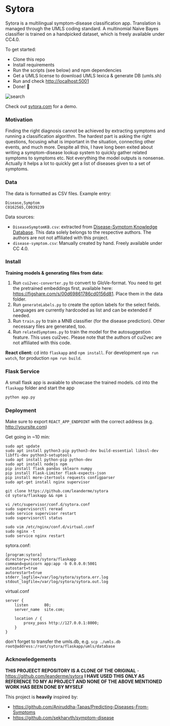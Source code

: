 # Sytora
Sytora is a multilingual symptom-disease classification app. Translation is managed through the UMLS coding standard. A multinomial Naive Bayes classifier is trained on a handpicked dataset, which is freely available under CC4.0. 

To get started:
- Clone this repo
- Install requirements
- Run the scripts (see below) and npm dependencies
- Get a UMLS license to download UMLS lexica & generate DB (umls.sh)
- Run and check [ http://localhost:5001]( http://localhost:5001)
- Done! :tada:

![search](https://raw.githubusercontent.com/leanderme/sytora/master/screenshots/search.png)

Check out [sytora.com](sytora.com) for a demo.


### Motivation
Finding the right diagnosis cannot be achieved by extracting symptoms and running a classification algorithm. The hardest part is asking the right questions, focusing what is important in the situation, connecting other events, and much more. Despite all this, I have long been exited about writing a symptom-disease lookup system to quickly gather related symptoms to symptoms etc. Not everything the model outputs is nonsense. Actually it helps a lot to quickly get a list of diseases given to a set of symptoms.

### Data
The data is formatted as CSV files. Example entry:
```csv
Disease,Symptom
C0162565,C0039239
```

Data sources:
- `DiseaseSymptomKB.csv`: extracted from [Disease-Symptom Knowledge Database](http://people.dbmi.columbia.edu/~friedma/Projects/DiseaseSymptomKB/index.html). This data solely belongs to the respective authors. The authors are not not affiliated with this project.
- `disease-symptom.csv`: Manually created by hand. Freely available under CC 4.0.

### Install
**Training models & generating files from data:**
1. Run `cui2vec-converter.py` to convert to GloVe-format. You need to get the pretrained embeddings first, available here: https://figshare.com/s/00d69861786cd0156d81. Place them in the data folder.
2. Run `generateLabels.py` to create the option labels for the select fields. Languages are currently hardcoded as list and can be extended if needed.
3. Run `train.py` to train a MNB classifier (for the disease prediction). Other necessary files are generated, too. 
4. Run `relatedSymptoms.py` to train the model for the autosuggestion feature. This uses cui2vec. Please note that the authors of cui2vec are not affiliated with this code. 

**React client:**
cd into `flaskapp` and `npm install`. For development `npm run watch`, for production `npm run build`.

### Flask Service
A small flask app is avaiable to showcase the trained models. cd into the `flaskapp` folder and start the app
```bash
python app.py
```

### Deployment
Make sure to export `REACT_APP_ENDPOINT` with the correct address (e.g. http://yoursite.com)

Get going in ~10 min:
```
sudo apt update
sudo apt install python3-pip python3-dev build-essential libssl-dev libffi-dev python3-setuptools
sudo apt install python-pip python-dev
sudo apt install nodejs npm
pip install flask pandas sklearn numpy
pip install Flask-Limiter flask-expects-json
pip install more-itertools requests configparser
sudo apt-get install nginx supervisor

git clone https://github.com/leanderme/sytora
cd sytora/flaskapp && npm i

vi /etc/supervisor/conf.d/sytora.conf
sudo supervisorctl reread
sudo service supervisor restart
sudo supervisorctl status

sudo vim /etc/nginx/conf.d/virtual.conf
sudo nginx -t
sudo service nginx restart
```

sytora.conf:
```
[program:sytora]
directory=/root/sytora/flaskapp
command=gunicorn app:app -b 0.0.0.0:5001
autostart=true
autorestart=true
stderr_logfile=/var/log/sytora/sytora.err.log
stdout_logfile=/var/log/sytora/sytora.out.log
```

virtual.conf
```
server {
    listen       80;
    server_name  site.com;

    location / {
        proxy_pass http://127.0.0.1:8000;
    }
}
```

don't forget to transfer the umls.db, e.g. 
`scp ./umls.db root@address:/root/sytora/flaskapp/umls/database`




### Acknowledgements
**THIS PROJEECT REPOSITORY IS A CLONE OF THE ORIGINAL** - https://github.com/leanderme/sytora
**I HAVE USED THIS ONLY AS REFERENCE TO MY AI PROJECT AND NONE OF THE ABOVE MENTIONED WORK HAS BEEN DONE BY MYSELF**

This project is **heavily** inspired by:
- https://github.com/Aniruddha-Tapas/Predicting-Diseases-From-Symptoms
- https://github.com/sekharvth/symptom-disease
